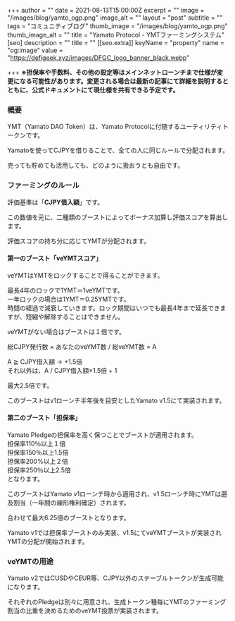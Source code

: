 +++
author = ""
date = 2021-08-13T15:00:00Z
excerpt = ""
image = "/images/blog/yamto_ogp.png"
image_alt = ""
layout = "post"
subtitle = ""
tags = "コミュニティブログ"
thumb_image = "/images/blog/yamto_ogp.png"
thumb_image_alt = ""
title = "Yamato Protocol - YMTファーミングシステム"
[seo]
description = ""
title = ""
[[seo.extra]]
keyName = "property"
name = "og:image"
value = "https://defigeek.xyz/images/DFGC_logo_banner_black.webp"

+++
**※担保率や手数料、その他の設定等はメインネットローンチまで仕様が変更になる可能性があります。変更される場合は最新の記事にて詳細を説明するとともに、公式ドキュメントにて現仕様を共有できる予定です。**

### 概要

YMT（Yamato DAO Token）は、Yamato Protocolに付随するユーティリティトークンです。

Yamatoを使ってCJPYを借りることで、全ての人に同じルールで分配されます。

売っても貯めても活用しても、どのように扱おうとも自由です。

### ファーミングのルール

評価基準は「**CJPY借入額**」です。

この数値を元に、二種類のブーストによってボーナス加算し評価スコアを算出します。

評価スコアの持ち分に応じてYMTが分配されます。

#### 第一のブースト「veYMTスコア」

veYMTはYMTをロックすることで得ることができます。

最長4年のロックで1YMT＝1veYMTです。  
一年ロックの場合は1YMT＝0.25YMTです。  
時間の経過で減衰していきます。ロック期間はいつでも最長4年まで延長できますが、短縮や解除することはできません。

veYMTがない場合はブーストは１倍です。

総CJPY発行数 × あなたのveYMT数 / 総veYMT数 = A

A ≧ CJPY借入額 → +1.5倍  
それ以外は、A / CJPY借入額×1.5倍 + 1

最大2.5倍です。

このブーストはv1ローンチ半年後を目安としたYamato v1.5にて実装されます。

#### 第二のブースト「担保率」

Yamato Pledgeの担保率を高く保つことでブーストが適用されます。  
担保率110％以上１倍  
担保率150％以上1.5倍  
担保率200%以上２倍  
担保率250％以上2.5倍  
となります。

このブーストはYamato v1ローンチ時から適用され、v1.5ローンチ時にYMTは遡及割当（一年間の線形権利確定）されます。

合わせて最大6.25倍のブーストとなります。

Yamato v1では担保率ブーストのみ実装、v1.5にてveYMTブーストが実装されYMTの分配が開始されます。

### veYMTの用途

Yamato v2ではCUSDやCEUR等、CJPY以外のステーブルトークンが生成可能になります。

それぞれのPledgeは別々に用意され、生成トークン種毎にYMTのファーミング割当の比重を決めるためのveYMT投票が実装されます。
